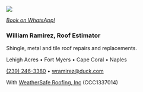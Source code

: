 ![](https://cdn.dribbble.com/userupload/21820852/file/original-c9846971f56609556ce28c7e0d9aa841.gif)

[*Book on WhatsApp!*](https://wa.me/12392463380)

### William Ramirez, Roof Estimator

Shingle, metal and tile roof repairs and replacements. 

Lehigh Acres • Fort Myers • Cape Coral • Naples

[(239) 246-3380](sms:2392463380) • [wramirez@duck.com](mailto:wramirez@duck.com)

With [WeatherSafe Roofing, Inc](https://www.weathersafe.us/) (CCC1337014)